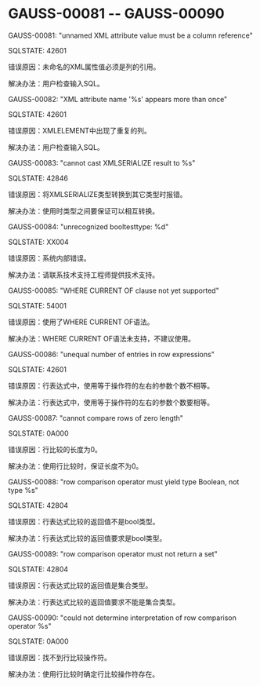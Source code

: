 # GAUSS-00081 -- GAUSS-00090<a name="ZH-CN_TOPIC_0302073233"></a>

GAUSS-00081: "unnamed XML attribute value must be a column reference"

SQLSTATE: 42601

错误原因：未命名的XML属性值必须是列的引用。

解决办法：用户检查输入SQL。

GAUSS-00082: "XML attribute name '%s' appears more than once"

SQLSTATE: 42601

错误原因：XMLELEMENT中出现了重复的列。

解决办法：用户检查输入SQL。

GAUSS-00083: "cannot cast XMLSERIALIZE result to %s"

SQLSTATE: 42846

错误原因：将XMLSERIALIZE类型转换到其它类型时报错。

解决办法：使用时类型之间要保证可以相互转换。

GAUSS-00084: "unrecognized booltesttype: %d"

SQLSTATE: XX004

错误原因：系统内部错误。

解决办法：请联系技术支持工程师提供技术支持。

GAUSS-00085: "WHERE CURRENT OF clause not yet supported"

SQLSTATE: 54001

错误原因：使用了WHERE CURRENT OF语法。

解决办法：WHERE CURRENT OF语法未支持，不建议使用。

GAUSS-00086: "unequal number of entries in row expressions"

SQLSTATE: 42601

错误原因：行表达式中，使用等于操作符的左右的参数个数不相等。

解决办法：行表达式中，使用等于操作符的左右的参数个数要相等。

GAUSS-00087: "cannot compare rows of zero length"

SQLSTATE: 0A000

错误原因：行比较的长度为0。

解决办法：使用行比较时，保证长度不为0。

GAUSS-00088: "row comparison operator must yield type Boolean, not type %s"

SQLSTATE: 42804

错误原因：行表达式比较的返回值不是bool类型。

解决办法：行表达式比较的返回值要求是bool类型。

GAUSS-00089: "row comparison operator must not return a set"

SQLSTATE: 42804

错误原因：行表达式比较的返回值是集合类型。

解决办法：行表达式比较的返回值要求不能是集合类型。

GAUSS-00090: "could not determine interpretation of row comparison operator %s"

SQLSTATE: 0A000

错误原因：找不到行比较操作符。

解决办法：使用行比较时确定行比较操作符存在。

